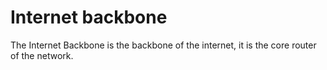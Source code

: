 <!DOCTYPE html>
<html>
<head>
<title>Client side scripting</title>
</head>
<body>

<h1>Internet backbone</h1>
<p>The Internet Backbone is the backbone of the internet, it is the core router of the network.</p>

</body>
</html>
